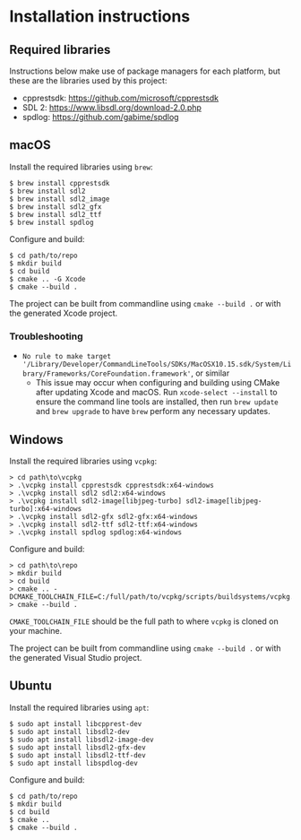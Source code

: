 # Installation instructions

## Required libraries

Instructions below make use of package managers for each platform, but these are the libraries used by this project:

* cpprestsdk: https://github.com/microsoft/cpprestsdk
* SDL 2: https://www.libsdl.org/download-2.0.php
* spdlog: https://github.com/gabime/spdlog

## macOS

Install the required libraries using `brew`:

```
$ brew install cpprestsdk
$ brew install sdl2
$ brew install sdl2_image
$ brew install sdl2_gfx
$ brew install sdl2_ttf
$ brew install spdlog
```

Configure and build:

```
$ cd path/to/repo
$ mkdir build
$ cd build
$ cmake .. -G Xcode
$ cmake --build .
```

The project can be built from commandline using `cmake --build .` or with the generated Xcode project.


### Troubleshooting

* `No rule to make target '/Library/Developer/CommandLineTools/SDKs/MacOSX10.15.sdk/System/Library/Frameworks/CoreFoundation.framework'`, or similar
    - This issue may occur when configuring and building using CMake after updating Xcode and macOS. Run `xcode-select --install` to ensure the command line tools are installed, then run `brew update` and `brew upgrade` to have `brew` perform any necessary updates.

## Windows

Install the required libraries using `vcpkg`:

```
> cd path\to\vcpkg
> .\vcpkg install cpprestsdk cpprestsdk:x64-windows
> .\vcpkg install sdl2 sdl2:x64-windows
> .\vcpkg install sdl2-image[libjpeg-turbo] sdl2-image[libjpeg-turbo]:x64-windows
> .\vcpkg install sdl2-gfx sdl2-gfx:x64-windows
> .\vcpkg install sdl2-ttf sdl2-ttf:x64-windows
> .\vcpkg install spdlog spdlog:x64-windows
```

Configure and build:

```
> cd path\to\repo
> mkdir build
> cd build
> cmake .. -DCMAKE_TOOLCHAIN_FILE=C:/full/path/to/vcpkg/scripts/buildsystems/vcpkg.cmake
> cmake --build .
```

`CMAKE_TOOLCHAIN_FILE` should be the full path to where `vcpkg` is cloned on your machine.

The project can be built from commandline using `cmake --build .` or with the generated Visual Studio project.

## Ubuntu

Install the required libraries using `apt`:

```
$ sudo apt install libcpprest-dev
$ sudo apt install libsdl2-dev
$ sudo apt install libsdl2-image-dev
$ sudo apt install libsdl2-gfx-dev
$ sudo apt install libsdl2-ttf-dev
$ sudo apt install libspdlog-dev
```

Configure and build:

```
$ cd path/to/repo
$ mkdir build
$ cd build
$ cmake ..
$ cmake --build .
```
